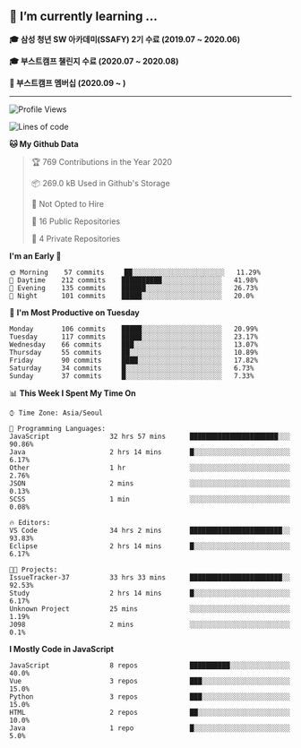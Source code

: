 ## 🌱 I’m currently learning ...

**🎓 삼성 청년 SW 아카데미(SSAFY) 2기 수료 (2019.07 ~ 2020.06)**

**🎓 부스트캠프 챌린지 수료 (2020.07 ~ 2020.08)**

**🏃  부스트캠프 멤버십 (2020.09 ~ )**
 
-----

<!--START_SECTION:waka-->
![Profile Views](http://img.shields.io/badge/Profile%20Views-54-blue)

![Lines of code](https://img.shields.io/badge/From%20Hello%20World%20I%27ve%20Written-34.5%20million%20lines%20of%20code-blue)

**🐱 My Github Data** 

> 🏆 769 Contributions in the Year 2020
 > 
> 📦 269.0 kB Used in Github's Storage 
 > 
> 🚫 Not Opted to Hire
 > 
> 📜 16 Public Repositories
 > 
> 🔑 4 Private Repositories 

**I'm an Early 🐤** 

```text
🌞 Morning    57 commits     ██░░░░░░░░░░░░░░░░░░░░░░░   11.29% 
🌆 Daytime    212 commits    ██████████░░░░░░░░░░░░░░░   41.98% 
🌃 Evening    135 commits    ██████░░░░░░░░░░░░░░░░░░░   26.73% 
🌙 Night      101 commits    █████░░░░░░░░░░░░░░░░░░░░   20.0%

```
📅 **I'm Most Productive on Tuesday** 

```text
Monday       106 commits    █████░░░░░░░░░░░░░░░░░░░░   20.99% 
Tuesday      117 commits    █████░░░░░░░░░░░░░░░░░░░░   23.17% 
Wednesday    66 commits     ███░░░░░░░░░░░░░░░░░░░░░░   13.07% 
Thursday     55 commits     ██░░░░░░░░░░░░░░░░░░░░░░░   10.89% 
Friday       90 commits     ████░░░░░░░░░░░░░░░░░░░░░   17.82% 
Saturday     34 commits     █░░░░░░░░░░░░░░░░░░░░░░░░   6.73% 
Sunday       37 commits     █░░░░░░░░░░░░░░░░░░░░░░░░   7.33%

```


📊 **This Week I Spent My Time On** 

```text
⌚︎ Time Zone: Asia/Seoul

💬 Programming Languages: 
JavaScript               32 hrs 57 mins      ██████████████████████░░░   90.86% 
Java                     2 hrs 14 mins       █░░░░░░░░░░░░░░░░░░░░░░░░   6.17% 
Other                    1 hr                ░░░░░░░░░░░░░░░░░░░░░░░░░   2.76% 
JSON                     2 mins              ░░░░░░░░░░░░░░░░░░░░░░░░░   0.13% 
SCSS                     1 min               ░░░░░░░░░░░░░░░░░░░░░░░░░   0.08%

🔥 Editors: 
VS Code                  34 hrs 2 mins       ███████████████████████░░   93.83% 
Eclipse                  2 hrs 14 mins       █░░░░░░░░░░░░░░░░░░░░░░░░   6.17%

🐱‍💻 Projects: 
IssueTracker-37          33 hrs 33 mins      ███████████████████████░░   92.53% 
Study                    2 hrs 14 mins       █░░░░░░░░░░░░░░░░░░░░░░░░   6.17% 
Unknown Project          25 mins             ░░░░░░░░░░░░░░░░░░░░░░░░░   1.19% 
J098                     2 mins              ░░░░░░░░░░░░░░░░░░░░░░░░░   0.1%

```

**I Mostly Code in JavaScript** 

```text
JavaScript               8 repos             ██████████░░░░░░░░░░░░░░░   40.0% 
Vue                      3 repos             ███░░░░░░░░░░░░░░░░░░░░░░   15.0% 
Python                   3 repos             ███░░░░░░░░░░░░░░░░░░░░░░   15.0% 
HTML                     2 repos             ██░░░░░░░░░░░░░░░░░░░░░░░   10.0% 
Java                     1 repo              █░░░░░░░░░░░░░░░░░░░░░░░░   5.0%

```



<!--END_SECTION:waka-->

